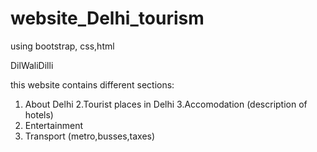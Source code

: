 # website_Delhi_tourism
using bootstrap, css,html

DilWaliDilli

this website contains different sections:

1. About Delhi
2.Tourist places in Delhi
3.Accomodation (description of hotels)
4. Entertainment
5. Transport (metro,busses,taxes)


